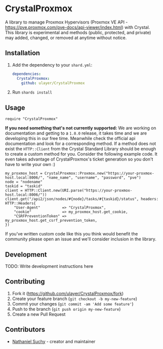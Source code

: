 # CrystalProxmox

A library to manage Proxmox Hypervisors (Proxmox VE API - https://pve.proxmox.com/pve-docs/api-viewer/index.html) with Crystal. This library is experimental and methods (public, protected, and private) may added, changed, or removed at anytime without notice.

## Installation

1. Add the dependency to your `shard.yml`:

   ```yaml
   dependencies:
     CrystalProxmox:
       github: ulayer/CrystalProxmox
   ```

2. Run `shards install`

## Usage

```crystal
require "CrystalProxmox"
```

**If you need something that's not currently supported:** We are working on documentation and getting to a `1.0.0` release, it takes time and we are developing this in our free time. Meanwhile check the official api documentation and look for a corresponding method. If a method does not exist the `HTTP::Client` from the Crystal Standard Library should be enough to create a custom method for you. Consider the following example code. It even takes advantage of CrystalProxmox's ticket generation so you don't have to write your own :)

```crystal
my_proxmox_host = CrystalProxmox::Proxmox.new("https://your-proxmox-host.local:8006/", "name_name", "username", "password", "pve")
node = "nodename"
taskid = "taskid"
client = HTTP::Client.new(URI.parse("https://your-proxmox-host.local:8006/"))
client.get("/api2/json/nodes/#{node}/tasks/#{taskid}/status", headers: HTTP::Headers{
	"User-Agent"          => "CrystalProxmox",
	"cookie"              => my_proxmox_host.get_cookie,
	"CSRFPreventionToken" => my_proxmox_host.get_csrf_prevention_token,
})
```

If you've written custom code like this you think would benefit the community please open an issue and we'll consider inclusion in the library.

## Development

TODO: Write development instructions here

## Contributing

1. Fork it (<https://github.com/ulayer/CrystalProxmox/fork>)
2. Create your feature branch (`git checkout -b my-new-feature`)
3. Commit your changes (`git commit -am 'Add some feature'`)
4. Push to the branch (`git push origin my-new-feature`)
5. Create a new Pull Request

## Contributors

- [Nathaniel Suchy](https://github.com/nsuchy) - creator and maintainer

